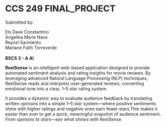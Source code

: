 # CCS 249 FINAL_PROJECT

Submitted by: <br> 

Els Dave Constantino<br> Angelika Marie Nava<br> Reycel Sarmiento<br> Mariane Faith Torreverde<br><br> 
**BSCS 3 - A AI**

**ReelSense** is an intelligent web-based application designed to provide automated sentiment analysis and rating insights for movie reviews. By leveraging advanced Natural Language Processing (NLP) techniques, ReelSense reads and interprets user-generated reviews, converting emotional tone into a clear, 1–5 star rating system. 

It provides a dynamic way to evaluate audience feedback by translating written opinions into a simple 1–5 star system—where positive sentiments shine with higher ratings and negative ones earn fewer stars.This makes it easier than ever to get a quick, meaningful snapshot of audience sentiment. *From opinions to stars—see what shines with ReelSense.* 

